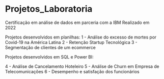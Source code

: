 # Projetos_Laboratoria
Certificação em análise de dados em parceria com a IBM
Realizado em 2022

Projetos desenvolvidos em planilhas:
1 - Análise do excesso de mortes por Covid-19 na América Latina 
2 - Retenção Startup Tecnológica 
3 - Segmentação de clientes de um ecommerce 

Projetos desenvolvidos em SQL e Power BI:

4 - Análise de Cancelamento Hoteleiro 
5 - Análise de Churn em Empresa de Telecomunicações
6 - Desempenho e satisfação dos funcionários


